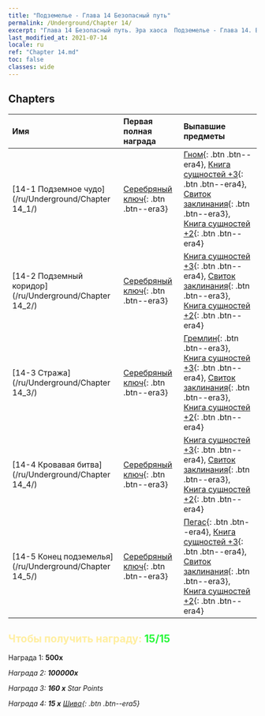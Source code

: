 ```yaml
---
title: "Подземелье - Глава 14 Безопасный путь"
permalink: /Underground/Chapter 14/
excerpt: "Глава 14 Безопасный путь. Эра хаоса  Подземелье - Глава 14. Безопасный путь"
last_modified_at: 2021-07-14
locale: ru
ref: "Chapter 14.md"
toc: false
classes: wide
---
```


## Chapters

  | Имя |  Первая полная награда | Выпавшие предметы |
  |:------------|:------------|:------------| 
  | [14-1 Подземное чудо](/ru/Underground/Chapter 14_1/) | [Серебряный ключ](/ItemsRU/con_693/){: .btn .btn--era3} | [Гном](/ItemsRU/unt_200/){: .btn .btn--era4}, [Книга сущностей +3](/ItemsRU/mat_60/){: .btn .btn--era4}, [Свиток заклинания](/ItemsRU/con_694/){: .btn .btn--era3}, [Книга сущностей +2](/ItemsRU/mat_53/){: .btn .btn--era4} |
  | [14-2 Подземный коридор](/ru/Underground/Chapter 14_2/) | [Серебряный ключ](/ItemsRU/con_693/){: .btn .btn--era3} | [Книга сущностей +3](/ItemsRU/mat_60/){: .btn .btn--era4}, [Свиток заклинания](/ItemsRU/con_694/){: .btn .btn--era3}, [Книга сущностей +2](/ItemsRU/mat_53/){: .btn .btn--era4} |
  | [14-3 Стража](/ru/Underground/Chapter 14_3/) | [Серебряный ключ](/ItemsRU/con_693/){: .btn .btn--era3} | [Гремлин](/ItemsRU/unt_235/){: .btn .btn--era3}, [Книга сущностей +3](/ItemsRU/mat_60/){: .btn .btn--era4}, [Свиток заклинания](/ItemsRU/con_694/){: .btn .btn--era3}, [Книга сущностей +2](/ItemsRU/mat_53/){: .btn .btn--era4} |
  | [14-4 Кровавая битва](/ru/Underground/Chapter 14_4/) | [Серебряный ключ](/ItemsRU/con_693/){: .btn .btn--era3} | [Книга сущностей +3](/ItemsRU/mat_60/){: .btn .btn--era4}, [Свиток заклинания](/ItemsRU/con_694/){: .btn .btn--era3}, [Книга сущностей +2](/ItemsRU/mat_53/){: .btn .btn--era4} |
  | [14-5 Конец подземелья](/ru/Underground/Chapter 14_5/) | [Серебряный ключ](/ItemsRU/con_693/){: .btn .btn--era3} | [Пегас](/ItemsRU/unt_202/){: .btn .btn--era4}, [Книга сущностей +3](/ItemsRU/mat_60/){: .btn .btn--era4}, [Свиток заклинания](/ItemsRU/con_694/){: .btn .btn--era3}, [Книга сущностей +2](/ItemsRU/mat_53/){: .btn .btn--era4} |


## <span style="color: #ffeea0">Чтобы получить награду: </span><span style="color: #27f73a">15/15</span>

 Награда 1:  **500x** <i class="fas fa-gem"/>

 Награда 2:  **100000x** <i class="fas fa-coins"/>

 Награда 3: **160 x** Star Points

 Награда 4: **15 x** [Шива](/ItemsRU/her_376/){: .btn .btn--era5}

